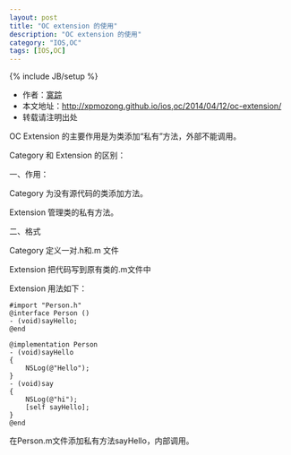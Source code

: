 ```yaml
---
layout: post
title: "OC extension 的使用"
description: "OC extension 的使用"
category: "IOS,OC"
tags: [IOS,OC]
---
```

{% include JB/setup %}

*	作者：<a href="http://weibo.com/xpmozong" target="blank">寞踪</a>
*	本文地址：http://xpmozong.github.io/ios,oc/2014/04/12/oc-extension/
*	转载请注明出处

OC Extension 的主要作用是为类添加“私有”方法，外部不能调用。

Category 和 Extension 的区别：

一、作用：

Category 为没有源代码的类添加方法。

Extension 管理类的私有方法。

二、格式

Category 定义一对.h和.m 文件

Extension 把代码写到原有类的.m文件中

Extension 用法如下：

    #import "Person.h"
    @interface Person ()
    - (void)sayHello;
    @end

    @implementation Person
    - (void)sayHello
    {
        NSLog(@"Hello");
    }
    - (void)say
    {
        NSLog(@"hi");
        [self sayHello];
    }
    @end

在Person.m文件添加私有方法sayHello，内部调用。







